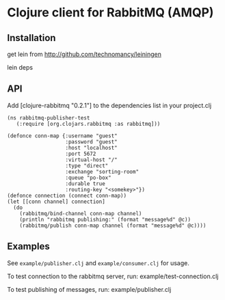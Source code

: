 # Clojure client for RabbitMQ (AMQP) #


## Installation ##
   get lein from http://github.com/technomancy/leiningen

   lein deps
   
## API ##

Add [clojure-rabbitmq "0.2.1"] to the dependencies list in your project.clj
     
    (ns rabbitmq-publisher-test
       (:require [org.clojars.rabbitmq :as rabbitmq]))

    (defonce conn-map {:username "guest"
                       :password "guest"
                       :host "localhost"
                       :port 5672
                       :virtual-host "/"
                       :type "direct"
                       :exchange "sorting-room"
                       :queue "po-box"
                       :durable true
                       :routing-key "<somekey>"})
    (defonce connection (connect conn-map))
    (let [[conn channel] connection]
      (do
        (rabbitmq/bind-channel conn-map channel)
        (println "rabbitmq publishing:" (format "message%d" @c))
        (rabbitmq/publish conn-map channel (format "message%d" @c))))
    

## Examples ##
  
See `example/publisher.clj` and `example/consumer.clj` for usage.

To test connection to the rabbitmq server, run:
  example/test-connection.clj

To test publishing of messages, run:
  example/publisher.clj
